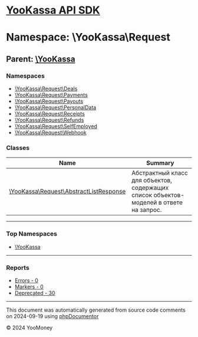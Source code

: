 # [YooKassa API SDK](../home.md)

# Namespace: \YooKassa\Request

## Parent: [\YooKassa](../namespaces/yookassa.md)

### Namespaces

* [\YooKassa\Request\Deals](../namespaces/yookassa-request-deals.md)
* [\YooKassa\Request\Payments](../namespaces/yookassa-request-payments.md)
* [\YooKassa\Request\Payouts](../namespaces/yookassa-request-payouts.md)
* [\YooKassa\Request\PersonalData](../namespaces/yookassa-request-personaldata.md)
* [\YooKassa\Request\Receipts](../namespaces/yookassa-request-receipts.md)
* [\YooKassa\Request\Refunds](../namespaces/yookassa-request-refunds.md)
* [\YooKassa\Request\SelfEmployed](../namespaces/yookassa-request-selfemployed.md)
* [\YooKassa\Request\Webhook](../namespaces/yookassa-request-webhook.md)

### Classes

| Name | Summary |
| ---- | ------- |
| [\YooKassa\Request\AbstractListResponse](../classes/YooKassa-Request-AbstractListResponse.md) | Абстрактный класс для объектов, содержащих список объектов-моделей в ответе на запрос. |

---

### Top Namespaces

* [\YooKassa](../namespaces/yookassa.md)

---

### Reports
* [Errors - 0](../reports/errors.md)
* [Markers - 0](../reports/markers.md)
* [Deprecated - 30](../reports/deprecated.md)

---

This document was automatically generated from source code comments on 2024-09-19 using [phpDocumentor](http://www.phpdoc.org/)

&copy; 2024 YooMoney